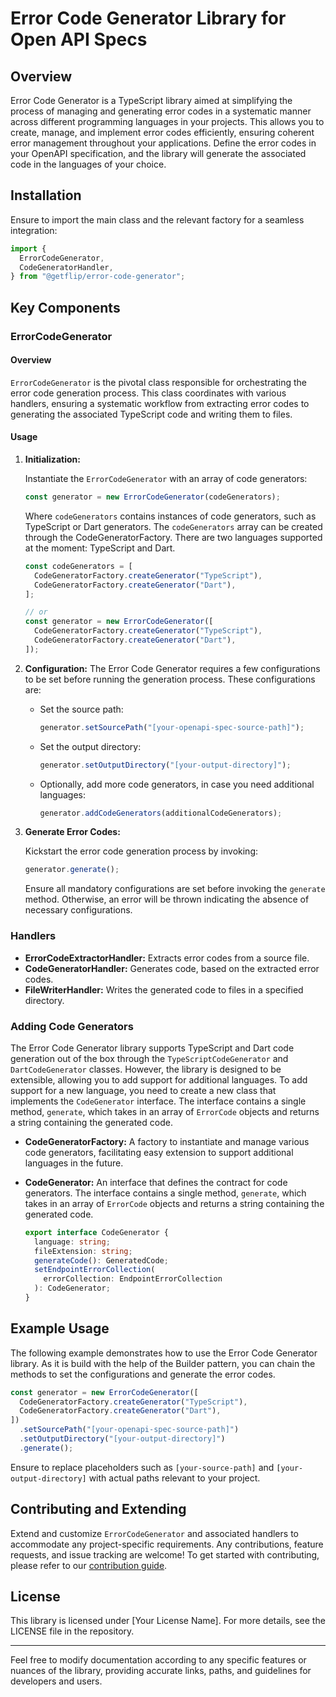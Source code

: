 # Error Code Generator Library for Open API Specs

## Overview

Error Code Generator is a TypeScript library aimed at simplifying the process of
managing and generating error codes in a systematic manner across different
programming languages in your projects. This allows you to create, manage, and
implement error codes efficiently, ensuring coherent error management throughout
your applications. Define the error codes in your OpenAPI specification, and the
library will generate the associated code in the languages of your choice.

## Installation

Ensure to import the main class and the relevant factory for a seamless
integration:

```typescript
import {
  ErrorCodeGenerator,
  CodeGeneratorHandler,
} from "@getflip/error-code-generator";
```

## Key Components

### ErrorCodeGenerator

#### Overview

`ErrorCodeGenerator` is the pivotal class responsible for orchestrating the
error code generation process. This class coordinates with various handlers,
ensuring a systematic workflow from extracting error codes to generating the
associated TypeScript code and writing them to files.

#### Usage

1. **Initialization:**

   Instantiate the `ErrorCodeGenerator` with an array of code generators:

   ```typescript
   const generator = new ErrorCodeGenerator(codeGenerators);
   ```

   Where `codeGenerators` contains instances of code generators, such as
   TypeScript or Dart generators. The `codeGenerators` array can be created
   through the CodeGeneratorFactory. There are two languages supported at the
   moment: TypeScript and Dart.

   ```typescript
   const codeGenerators = [
     CodeGeneratorFactory.createGenerator("TypeScript"),
     CodeGeneratorFactory.createGenerator("Dart"),
   ];

   // or
   const generator = new ErrorCodeGenerator([
     CodeGeneratorFactory.createGenerator("TypeScript"),
     CodeGeneratorFactory.createGenerator("Dart"),
   ]);
   ```

2. **Configuration:** The Error Code Generator requires a few configurations to
   be set before running the generation process. These configurations are:

   - Set the source path:

     ```typescript
     generator.setSourcePath("[your-openapi-spec-source-path]");
     ```

   - Set the output directory:

     ```typescript
     generator.setOutputDirectory("[your-output-directory]");
     ```

   - Optionally, add more code generators, in case you need additional
     languages:

     ```typescript
     generator.addCodeGenerators(additionalCodeGenerators);
     ```

3. **Generate Error Codes:**

   Kickstart the error code generation process by invoking:

   ```typescript
   generator.generate();
   ```

   Ensure all mandatory configurations are set before invoking the `generate`
   method. Otherwise, an error will be thrown indicating the absence of
   necessary configurations.

### Handlers

- **ErrorCodeExtractorHandler:** Extracts error codes from a source file.
- **CodeGeneratorHandler:** Generates code, based on the extracted error codes.
- **FileWriterHandler:** Writes the generated code to files in a specified
  directory.

### Adding Code Generators

The Error Code Generator library supports TypeScript and Dart code generation
out of the box through the `TypeScriptCodeGenerator` and `DartCodeGenerator`
classes. However, the library is designed to be extensible, allowing you to add
support for additional languages. To add support for a new language, you need to
create a new class that implements the `CodeGenerator` interface. The interface
contains a single method, `generate`, which takes in an array of `ErrorCode`
objects and returns a string containing the generated code.

- **CodeGeneratorFactory:** A factory to instantiate and manage various code
  generators, facilitating easy extension to support additional languages in the
  future.

- **CodeGenerator:** An interface that defines the contract for code generators.
  The interface contains a single method, `generate`, which takes in an array of
  `ErrorCode` objects and returns a string containing the generated code.
  ```typescript
  export interface CodeGenerator {
    language: string;
    fileExtension: string;
    generateCode(): GeneratedCode;
    setEndpointErrorCollection(
      errorCollection: EndpointErrorCollection
    ): CodeGenerator;
  }
  ```

## Example Usage

The following example demonstrates how to use the Error Code Generator library.
As it is build with the help of the Builder pattern, you can chain the methods
to set the configurations and generate the error codes.

```typescript
const generator = new ErrorCodeGenerator([
  CodeGeneratorFactory.createGenerator("TypeScript"),
  CodeGeneratorFactory.createGenerator("Dart"),
])
  .setSourcePath("[your-openapi-spec-source-path]")
  .setOutputDirectory("[your-output-directory]")
  .generate();
```

Ensure to replace placeholders such as `[your-source-path]` and
`[your-output-directory]` with actual paths relevant to your project.

## Contributing and Extending

Extend and customize `ErrorCodeGenerator` and associated handlers to accommodate
any project-specific requirements. Any contributions, feature requests, and
issue tracking are welcome! To get started with contributing, please refer to
our [contribution guide]([link-to-guide]).

## License

This library is licensed under [Your License Name]. For more details, see the
LICENSE file in the repository.

---

Feel free to modify documentation according to any specific features or nuances
of the library, providing accurate links, paths, and guidelines for developers
and users.
